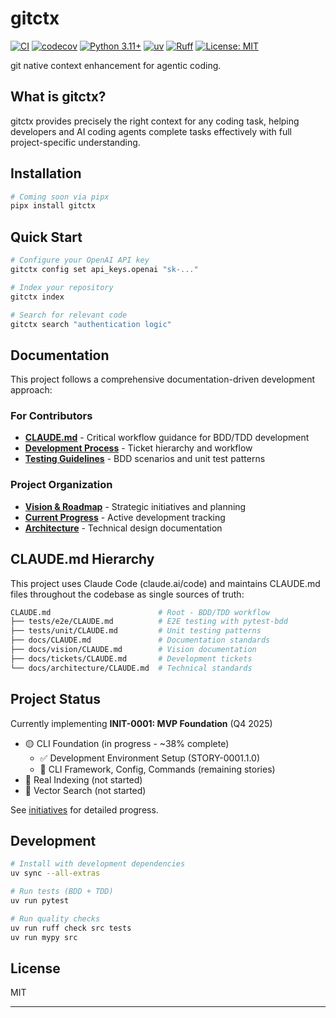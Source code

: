 # gitctx

[![CI](https://github.com/gitctx-ai/gitctx/actions/workflows/ci.yml/badge.svg)](https://github.com/gitctx-ai/gitctx/actions/workflows/ci.yml)
[![codecov](https://codecov.io/gh/gitctx-ai/gitctx/branch/main/graph/badge.svg)](https://codecov.io/gh/gitctx-ai/gitctx)
[![Python 3.11+](https://img.shields.io/badge/python-3.11%2B-blue.svg)](https://www.python.org/downloads/)
[![uv](https://img.shields.io/badge/uv-latest-green.svg)](https://github.com/astral-sh/uv)
[![Ruff](https://img.shields.io/endpoint?url=https://raw.githubusercontent.com/astral-sh/ruff/main/assets/badge/v2.json)](https://github.com/astral-sh/ruff)
[![License: MIT](https://img.shields.io/badge/License-MIT-yellow.svg)](https://opensource.org/licenses/MIT)

git native context enhancement for agentic coding.

## What is gitctx?

gitctx provides precisely the right context for any coding task, helping developers and AI coding agents complete tasks effectively with full project-specific understanding.

## Installation

```bash
# Coming soon via pipx
pipx install gitctx
```

## Quick Start

```bash
# Configure your OpenAI API key
gitctx config set api_keys.openai "sk-..."

# Index your repository
gitctx index

# Search for relevant code
gitctx search "authentication logic"
```

## Documentation

This project follows a comprehensive documentation-driven development approach:

### For Contributors

- **[CLAUDE.md](CLAUDE.md)** - Critical workflow guidance for BDD/TDD development
- **[Development Process](docs/tickets/CLAUDE.md)** - Ticket hierarchy and workflow
- **[Testing Guidelines](tests/)** - BDD scenarios and unit test patterns

### Project Organization

- **[Vision & Roadmap](docs/vision/ROADMAP.md)** - Strategic initiatives and planning
- **[Current Progress](docs/tickets/initiatives/)** - Active development tracking
- **[Architecture](docs/architecture/CLAUDE.md)** - Technical design documentation

## CLAUDE.md Hierarchy

This project uses Claude Code (claude.ai/code) and maintains CLAUDE.md files throughout the codebase as single sources of truth:

```bash
CLAUDE.md                        # Root - BDD/TDD workflow
├── tests/e2e/CLAUDE.md          # E2E testing with pytest-bdd
├── tests/unit/CLAUDE.md         # Unit testing patterns
├── docs/CLAUDE.md               # Documentation standards
├── docs/vision/CLAUDE.md        # Vision documentation
├── docs/tickets/CLAUDE.md       # Development tickets
└── docs/architecture/CLAUDE.md  # Technical standards
```

## Project Status

Currently implementing **INIT-0001: MVP Foundation** (Q4 2025)

- 🟡 CLI Foundation (in progress - ~38% complete)
  - ✅ Development Environment Setup (STORY-0001.1.0)
  - 🔵 CLI Framework, Config, Commands (remaining stories)
- 🔵 Real Indexing (not started)
- 🔵 Vector Search (not started)

See [initiatives](docs/tickets/initiatives/) for detailed progress.

## Development

```bash
# Install with development dependencies
uv sync --all-extras

# Run tests (BDD + TDD)
uv run pytest

# Run quality checks
uv run ruff check src tests
uv run mypy src
```

## License

MIT

---
